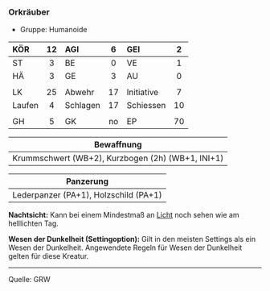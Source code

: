 ### Orkräuber

- Gruppe: Humanoide

| KÖR    | 12  | AGI      |  6  | GEI        |  2  |
| :----- | :-: | :------- | :-: | :--------- | :-: |
| ST     |  3  | BE       |  0  | VE         |  1  |
| HÄ     |  3  | GE       |  3  | AU         |  0  |
|        |     |          |     |            |     |
| LK     | 25  | Abwehr   | 17  | Initiative |  7  |
| Laufen |  4  | Schlagen | 17  | Schiessen  | 10  |
|        |     |          |     |            |     |
| GH     |  5  | GK       | no  | EP         | 70  |

|                    Bewaffnung                     |
| :-----------------------------------------------: |
| Krummschwert (WB+2), Kurzbogen (2h) (WB+1, INI+1) |

|               Panzerung               |
| :-----------------------------------: |
| Lederpanzer (PA+1), Holzschild (PA+1) |

**Nachtsicht:** Kann bei einem Mindestmaß an [Licht](../../grw/zauber/licht.md) noch sehen wie am helllichten Tag.

**Wesen der Dunkelheit (Settingoption):** Gilt in den meisten Settings als ein Wesen der Dunkelheit. Angewendete Regeln für Wesen der Dunkelheit gelten für diese Kreatur.

---

Quelle: GRW
